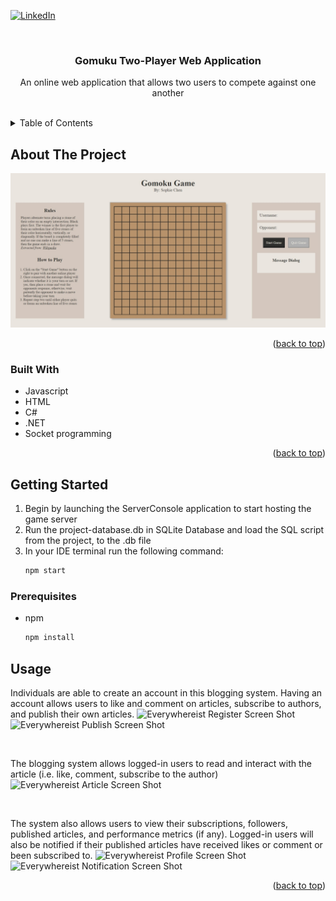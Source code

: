 <!-- README template obtained from: https://github.com/othneildrew/Best-README-Template/blob/master/README.md?plain=1-->
[![LinkedIn][linkedin-shield]](https://www.linkedin.com/in/xinyu-chen-482142144/)
<span id="readme-top"></span>


<!-- PROJECT LOGO -->
<br />
<div align="center">
  <h3 align="center" id="readme-top">Gomuku Two-Player Web Application</h3>

  <p align="center">
    An online web application that allows two users to compete against one another 
    <br />
  </p>
</div>
<br />


<!-- TABLE OF CONTENTS -->
<details>
  <summary>Table of Contents</summary>
  <ol>
    <li>
      <a href="#about-the-project">About The Project</a>
      <ul>
        <li><a href="#built-with">Built With</a></li>
      </ul>
    </li>
    <li>
      <a href="#getting-started">Getting Started</a>
      <ul>
        <li><a href="#prerequisites">Prerequisites</a></li>
      </ul>
    </li>
    <li><a href="#usage">Usage</a></li>
  </ol>
</details>



<!-- ABOUT THE PROJECT -->
## About The Project
![Gomoku Homepage Screen Shot](https://github.com/Neurosystic/gomoku-web-app/blob/main/images/interface.jpeg)

<p align="right">(<a href="#readme-top">back to top</a>)</p>

### Built With
* Javascript
* HTML
* C#
* .NET
* Socket programming

<p align="right">(<a href="#readme-top">back to top</a>)</p>

<!-- GETTING STARTED -->
## Getting Started
<ol>
  <li>Begin by launching the ServerConsole application to start hosting the game server</li>
  <li>Run the project-database.db in SQLite Database and load the SQL script from the project, to the .db file</li>
  <li>In your IDE terminal run the following command: </li>

  ```sh
  npm start
  ```
</ol>

### Prerequisites
* npm
  ```sh
  npm install 
  ```

<!-- USAGE EXAMPLES -->
## Usage
Individuals are able to create an account in this blogging system. Having an account allows users to like and comment on articles, subscribe to authors, and publish their own articles. 
![Everywhereist Register Screen Shot](https://github.com/sophc0366/everywhereist-blogging-system/blob/main/public/readme/register.jpeg)
![Everywhereist Publish Screen Shot](https://github.com/sophc0366/everywhereist-blogging-system/blob/main/public/readme/publish.jpeg)

<p>
 <br/> 
</p>

The blogging system allows logged-in users to read and interact with the article (i.e. like, comment, subscribe to the author)
![Everywhereist Article Screen Shot](https://github.com/sophc0366/everywhereist-blogging-system/blob/main/public/readme/article.jpeg)

<p>
 <br/> 
</p>

The system also allows users to view their subscriptions, followers, published articles, and performance metrics (if any). Logged-in users will also be notified if their published articles have received likes or comment or been subscribed to.
![Everywhereist Profile Screen Shot](https://github.com/sophc0366/everywhereist-blogging-system/blob/main/public/readme/profile.jpeg)
![Everywhereist Notification Screen Shot](https://github.com/sophc0366/everywhereist-blogging-system/blob/main/public/readme/notification.jpeg)

<p align="right">(<a href="#readme-top">back to top</a>)</p>



<!-- MARKDOWN LINKS & IMAGES -->
<!-- https://www.markdownguide.org/basic-syntax/#reference-style-links -->
[linkedin-shield]: https://img.shields.io/badge/-LinkedIn-black.svg?style=for-the-badge&logo=linkedin&colorB=555
